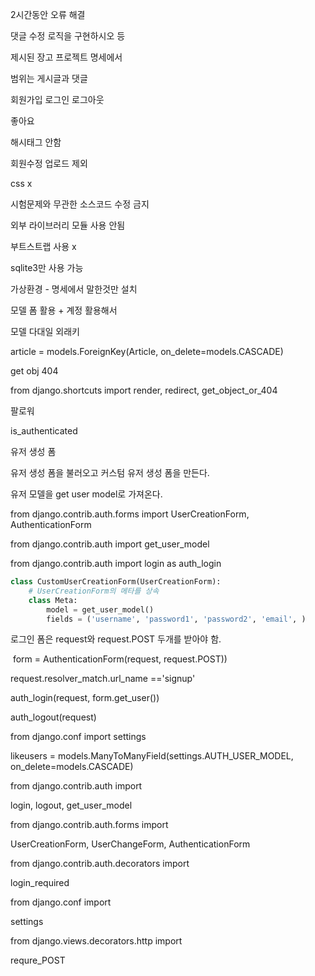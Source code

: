 2시간동안 오류 해결



댓글 수정 로직을 구현하시오 등



제시된 장고 프로젝트 명세에서



범위는 게시글과 댓글

회원가입 로그인 로그아웃

좋아요



해시태그 안함

회원수정 업로드 제외

css x



시험문제와 무관한 소스코드 수정 금지



외부 라이브러리 모듈 사용 안됨

부트스트랩 사용 x



sqlite3만 사용 가능



가상환경 - 명세에서 말한것만 설치



모델 폼 활용 + 계정 활용해서 



모델 다대일 외래키

  article = models.ForeignKey(Article, on_delete=models.CASCADE)



get obj 404

from django.shortcuts import render, redirect, get_object_or_404



팔로워



is_authenticated



유저 생성 폼

유저 생성 폼을 불러오고 커스텀 유저 생성 폼을 만든다.

유저 모델을 get user model로 가져온다.

from django.contrib.auth.forms import UserCreationForm, AuthenticationForm

from django.contrib.auth import get_user_model

from django.contrib.auth import login as auth_login

```python
class CustomUserCreationForm(UserCreationForm):
    # UserCreationForm의 메타를 상속
    class Meta:
        model = get_user_model()
        fields = ('username', 'password1', 'password2', 'email', )
```





로그인 폼은 request와 request.POST 두개를 받아야 함.

​    form = AuthenticationForm(request, request.POST))



request.resolver_match.url_name =='signup'



auth_login(request, form.get_user())

auth_logout(request)



from django.conf import settings

  likeusers = models.ManyToManyField(settings.AUTH_USER_MODEL, on_delete=models.CASCADE)



from django.contrib.auth import

login, logout, get_user_model



from django.contrib.auth.forms import

UserCreationForm, UserChangeForm, AuthenticationForm



from django.contrib.auth.decorators import

login_required



from django.conf import

settings



from django.views.decorators.http import

requre_POST





